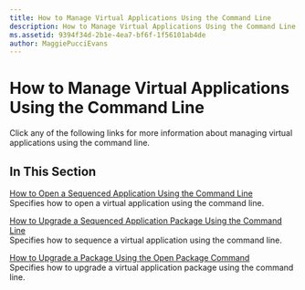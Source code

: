 ```yaml
---
title: How to Manage Virtual Applications Using the Command Line
description: How to Manage Virtual Applications Using the Command Line
ms.assetid: 9394f34d-2b1e-4ea7-bf6f-1f56101ab4de
author: MaggiePucciEvans
---
```


# How to Manage Virtual Applications Using the Command Line


Click any of the following links for more information about managing virtual applications using the command line.

## In This Section


<a href="" id="how-to-open-a-sequenced-application-using-the-command-line"></a>[How to Open a Sequenced Application Using the Command Line](how-to-open-a-sequenced-application-using-the-command-line.md)  
Specifies how to open a virtual application using the command line.

<a href="" id="how-to-upgrade-a-sequenced-application-package-using-the-command-line"></a>[How to Upgrade a Sequenced Application Package Using the Command Line](how-to-upgrade-a-sequenced-application-package-using-the-command-line.md)  
Specifies how to sequence a virtual application using the command line.

<a href="" id="how-to-upgrade-a-package-using-the-open-package-command"></a>[How to Upgrade a Package Using the Open Package Command](how-to-upgrade-a-package-using-the-open-package-command.md)  
Specifies how to upgrade a virtual application package using the command line.

 

 





